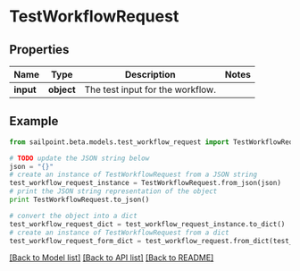# TestWorkflowRequest


## Properties
Name | Type | Description | Notes
------------ | ------------- | ------------- | -------------
**input** | **object** | The test input for the workflow. | 

## Example

```python
from sailpoint.beta.models.test_workflow_request import TestWorkflowRequest

# TODO update the JSON string below
json = "{}"
# create an instance of TestWorkflowRequest from a JSON string
test_workflow_request_instance = TestWorkflowRequest.from_json(json)
# print the JSON string representation of the object
print TestWorkflowRequest.to_json()

# convert the object into a dict
test_workflow_request_dict = test_workflow_request_instance.to_dict()
# create an instance of TestWorkflowRequest from a dict
test_workflow_request_form_dict = test_workflow_request.from_dict(test_workflow_request_dict)
```
[[Back to Model list]](../README.md#documentation-for-models) [[Back to API list]](../README.md#documentation-for-api-endpoints) [[Back to README]](../README.md)


